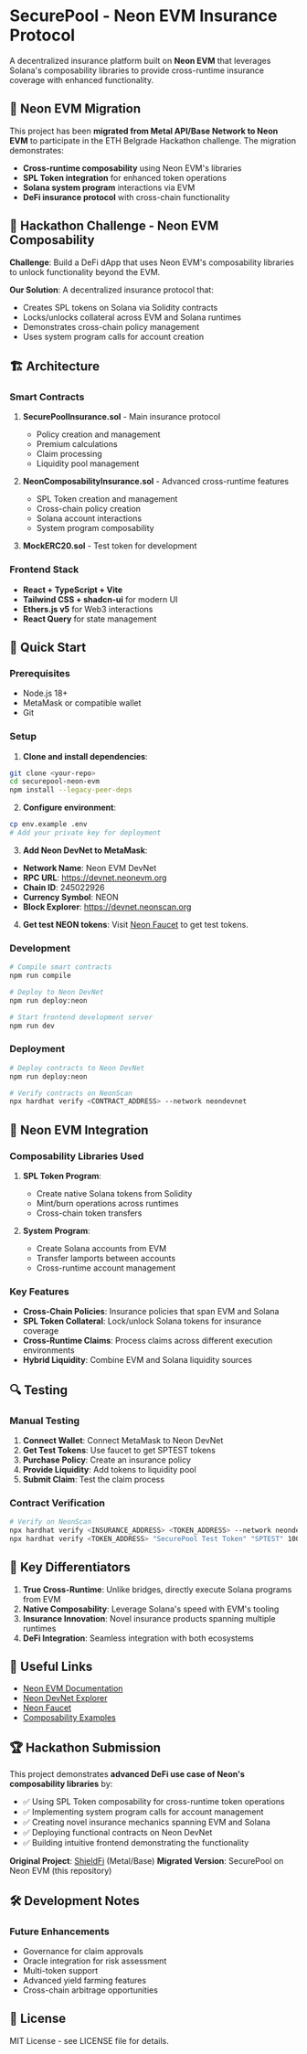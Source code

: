 # SecurePool - Neon EVM Insurance Protocol

A decentralized insurance platform built on **Neon EVM** that leverages Solana's composability libraries to provide cross-runtime insurance coverage with enhanced functionality.

## 🌉 Neon EVM Migration

This project has been **migrated from Metal API/Base Network to Neon EVM** to participate in the ETH Belgrade Hackathon challenge. The migration demonstrates:

- **Cross-runtime composability** using Neon EVM's libraries
- **SPL Token integration** for enhanced token operations
- **Solana system program** interactions via EVM
- **DeFi insurance protocol** with cross-chain functionality

## 🎯 Hackathon Challenge - Neon EVM Composability

**Challenge**: Build a DeFi dApp that uses Neon EVM's composability libraries to unlock functionality beyond the EVM.

**Our Solution**: A decentralized insurance protocol that:
- Creates SPL tokens on Solana via Solidity contracts
- Locks/unlocks collateral across EVM and Solana runtimes
- Demonstrates cross-chain policy management
- Uses system program calls for account creation

## 🏗️ Architecture

### Smart Contracts

1. **SecurePoolInsurance.sol** - Main insurance protocol
   - Policy creation and management
   - Premium calculations
   - Claim processing
   - Liquidity pool management

2. **NeonComposabilityInsurance.sol** - Advanced cross-runtime features
   - SPL Token creation and management
   - Cross-chain policy creation
   - Solana account interactions
   - System program composability

3. **MockERC20.sol** - Test token for development

### Frontend Stack

- **React + TypeScript + Vite**
- **Tailwind CSS + shadcn-ui** for modern UI
- **Ethers.js v5** for Web3 interactions
- **React Query** for state management

## 🚀 Quick Start

### Prerequisites

- Node.js 18+
- MetaMask or compatible wallet
- Git

### Setup

1. **Clone and install dependencies**:
```bash
git clone <your-repo>
cd securepool-neon-evm
npm install --legacy-peer-deps
```

2. **Configure environment**:
```bash
cp env.example .env
# Add your private key for deployment
```

3. **Add Neon DevNet to MetaMask**:
- **Network Name**: Neon EVM DevNet
- **RPC URL**: https://devnet.neonevm.org
- **Chain ID**: 245022926
- **Currency Symbol**: NEON
- **Block Explorer**: https://devnet.neonscan.org

4. **Get test NEON tokens**:
Visit [Neon Faucet](https://neonfaucet.org) to get test tokens.

### Development

```bash
# Compile smart contracts
npm run compile

# Deploy to Neon DevNet
npm run deploy:neon

# Start frontend development server
npm run dev
```

### Deployment

```bash
# Deploy contracts to Neon DevNet
npm run deploy:neon

# Verify contracts on NeonScan
npx hardhat verify <CONTRACT_ADDRESS> --network neondevnet
```

## 🔧 Neon EVM Integration

### Composability Libraries Used

1. **SPL Token Program**:
   - Create native Solana tokens from Solidity
   - Mint/burn operations across runtimes
   - Cross-chain token transfers

2. **System Program**:
   - Create Solana accounts from EVM
   - Transfer lamports between accounts
   - Cross-runtime account management

### Key Features

- **Cross-Chain Policies**: Insurance policies that span EVM and Solana
- **SPL Token Collateral**: Lock/unlock Solana tokens for insurance coverage
- **Cross-Runtime Claims**: Process claims across different execution environments
- **Hybrid Liquidity**: Combine EVM and Solana liquidity sources

## 🔍 Testing

### Manual Testing

1. **Connect Wallet**: Connect MetaMask to Neon DevNet
2. **Get Test Tokens**: Use faucet to get SPTEST tokens
3. **Purchase Policy**: Create an insurance policy
4. **Provide Liquidity**: Add tokens to liquidity pool
5. **Submit Claim**: Test the claim process

### Contract Verification

```bash
# Verify on NeonScan
npx hardhat verify <INSURANCE_ADDRESS> <TOKEN_ADDRESS> --network neondevnet
npx hardhat verify <TOKEN_ADDRESS> "SecurePool Test Token" "SPTEST" 1000000 --network neondevnet
```

## 🌟 Key Differentiators

1. **True Cross-Runtime**: Unlike bridges, directly execute Solana programs from EVM
2. **Native Composability**: Leverage Solana's speed with EVM's tooling
3. **Insurance Innovation**: Novel insurance products spanning multiple runtimes
4. **DeFi Integration**: Seamless integration with both ecosystems

## 🔗 Useful Links

- [Neon EVM Documentation](https://neonevm.org/docs)
- [Neon DevNet Explorer](https://devnet.neonscan.org)
- [Neon Faucet](https://neonfaucet.org)
- [Composability Examples](https://github.com/neonevm/neon-contracts/tree/dev/solidity-composability-libraries)

## 🏆 Hackathon Submission

This project demonstrates **advanced DeFi use case of Neon's composability libraries** by:

- ✅ Using SPL Token composability for cross-runtime token operations
- ✅ Implementing system program calls for account management
- ✅ Creating novel insurance mechanics spanning EVM and Solana
- ✅ Deploying functional contracts on Neon DevNet
- ✅ Building intuitive frontend demonstrating the functionality

**Original Project**: [ShieldFi](https://github.com/SohamGhugare/shieldfi) (Metal/Base)
**Migrated Version**: SecurePool on Neon EVM (this repository)

## 🛠️ Development Notes

### Future Enhancements

- Governance for claim approvals
- Oracle integration for risk assessment
- Multi-token support
- Advanced yield farming features
- Cross-chain arbitrage opportunities

## 📝 License

MIT License - see LICENSE file for details.

